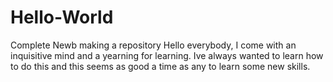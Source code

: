 # Hello-World
Complete Newb making a repository
Hello everybody,
I come with an inquisitive mind and a yearning for learning. Ive always wanted to learn how to do this and this seems as good a time as any to learn some new skills.
